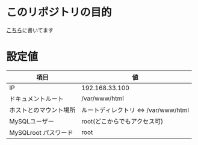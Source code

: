 # このリポジトリの目的

[こちら]()に書いてます

# 設定値

項目 | 値
--- | ---
IP | 192.168.33.100
ドキュメントルート | /var/www/html
ホストとのマウント場所 | ルートディレクトリ ⇔ /var/www/html
MySQLユーザー | root(どこからでもアクセス可)
MySQLroot パスワード | root